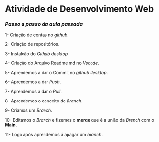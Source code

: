 # **Atividade de Desenvolvimento Web**

### _Passo a passo da aula passada_

1- Criação de contas no *github*.

2- Criação de repositórios.

3- Instalção do *Github desktop*.

4- Criação do Arquivo Readme.md no *Vscode*.

5- Aprendemos a dar o Commit no *github desktop*.

6- Aprendemos a dar _Push_.

7- Aprendemos a dar o _Pull_.

8- Aprendemos o conceito de _Branch_.

9- Criamos um _Branch_.

10- Editamos o _Branch_ e fizemos o **merge** que é a união da _Brench_ com o **Main**.

11- Logo após aprendemos á apagar um _branch_.
 

